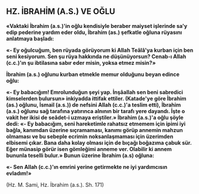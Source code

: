 ## HZ. İBRAHİM (A.S.) VE OĞLU

**«Vaktaki İbrahim (a.s.)'in oğlu kendisiyle beraber maiyset işlerinde sa'y edip pederine yardım eder oldu, İbrahim (as.) şefkatle oğlu­na rüyasını anlatmaya başladı:**

**«- Ey oğulcuğum, ben rüyada görüyorum ki Allah Teâlâ'ya kurban için ben seni kesiyo­rum. Sen şu rüya hakkında ne düşünüyorsun? Cenab-ı Allah (c.c.)'ın şu ibtilasına sabır eder misin, yoksa etmez misin?»**

**İbrahim (a.s.) oğlunu kurban etmekle me­mur olduğunu beyan edince oğlu:**

**«- Ey babacığım! Emrolunduğun şeyi yap. İnşâallah sen beni sabredici kimselerden bu­lursun» inkiyadda ittifak ettiler. (Katade'ye gö­re İbrahim (as.) oğlunu, İsmail (a.s.)) de nefsi­ni Allah (c.c.)'a teslim etti), İbrahim (a.s.) oğ­lunu sağ tarafına yatırınca alnının bir tarafı ye­re dayandı. İşte o vakit her ikisi de seâdet-i uzmaya eriştiler.» İbrahim (a.s.)'a oğlu şöyle dedi: «- Ey babacığım, seni hareketimle rahatsız etmemem için ipimi iyi bağla, kanımdan üzeri­ne sıçramaması, kanımı görüp annemin mahzun olmaması ve bu sebeple ecrimin noksanlaşmaması için üzerimden elbisemi çıkar. Bana da­ha kolay olması için de bıçağı boğazıma çabuk sür. Eğer münasip görür isen gömleğimi anne­me ver. Olabilir ki annem bununla teselli bu­lur.» Bunun üzerine İbrahim (a.s) oğluna:**

**«- Sen Allah (c.c.)'ın emrini yerine getirmekte ne iyi yardımcısın evladım!»**

(Hz. M. Sami, Hz. İbrahim (a.s.). Sh. 171)

